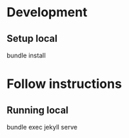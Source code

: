 # Development

## Setup local

  bundle install
  # Follow instructions

## Running local

  bundle exec jekyll serve